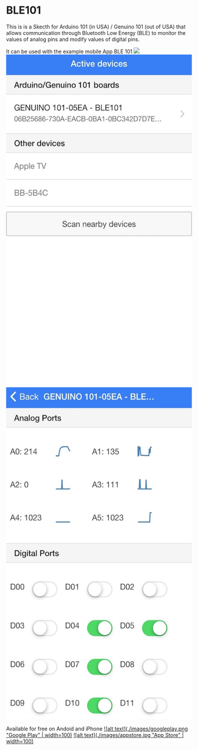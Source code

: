 # BLE101
This is is a Skecth for Arduino 101 (in USA) / Genuino 101 (out of USA) that allows communication through Bluetooth Low Energy (BLE) to monitor the values of analog pins and modify values of digital pins.

It can be used with the example mobile App BLE 101
<img src="https://github.com/elaval/BLE101/raw/master/images/IMG_5600_4.7.jpg">
![alt text](./images/IMG_5600_4.7.jpg )
![alt text](./images/IMG_5601_4.7.jpg )

Available for free on Andoid and iPhone
[![alt text](./images/googleplay.png "Google Play" | width=100)](http://play.google.com/store/apps/details?id=com.firstmakers.ble101)
[![alt text](./images/appstore.jpg "App Store" | width=100)](http://appstore.com/ble-101)

